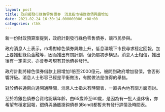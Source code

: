 ```yaml
---
layout: post
title: 政府擬發行綠色零售債券　消息指市場對綠債興趣增加
date: 2021-02-24 16:30:14.000000000 +08:00
categories: rthk
---
```


新一份財政預算案提到，政府計劃發行綠色零售債券，讓市民參與。

政府消息人士表示，市場對綠色債券興趣上升，低息環境下市民尋求穩定回報，加上要推動綠色金融等，因而推出有關計劃，但仍屬初步構思。消息人士相信，推出後有一定需求，亦會參考現有其他債券發行。

政府計劃將綠色債券借款上限增加1倍至2000億元，被問到政府增加發債，會否影響評級。消息人士形容已經是平衡做法，有關做法是值得的舉措。

對於債券通南向通開通時間，消息人士指未有時間表，一直與內地有關方面商討。

至於將銀色債券合資格認購年齡，由65歲降至60歲，是因為有一批人退休後，亦希望有穩定回報，銀債與通脹掛鈎債券(iBond)都暫未有發行詳情及時間表。
